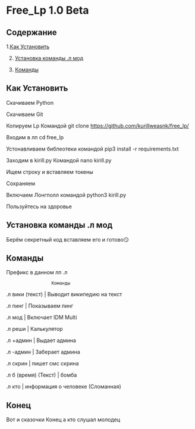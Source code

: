 # Free_Lp 1.0 Beta
## Содержание
1.[Как Установить](https://github.com/kurillweasnk/KirillLP#Как-Установить)

2. [Установка команды .л мод](https://github.com/kurillweasnk/KirillLP#Установка-команды-.л-мод)

3. [Команды](https://github.com/kurillweasnk/KirillLP#Команды)

## Как Установить
Скачиваем Python

Скачиваем Git

Копируем Lp Командой git clone https://github.com/kurillweasnk/free_lp/

Входим в лп cd free_lp

Устонавливаем библеотеки командой pip3 install -r requirements.txt

Заходим в kirill.py Командой nano kirill.py

Ищем строку и вставляем токены 

Сохраняем

Включаем Лонгполл командой python3 kirill.py

Пользуйтесь на здоровье
## Установка команды .л мод
Берём секретный код вставляем его и готово😏
## Команды
Префикс в данном лп .л

                     Команды

.л вики (текст) | Выводит википедию на текст

.л пинг | Показываем пинг

.л мод | Включает IDM Multi

.л реши | Калькулятор

.л +админ | Выдает админа

.л -админ | Заберает админа

.л скрин | пишет смс скрина

.л б (время)
(Текст)
  | бомба

.л кто | информация о человеке (Сломанная)

## Конец
Вот и сказочки Конец а кто слушал молодец
